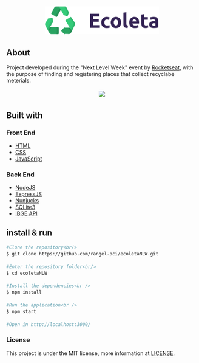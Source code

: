 <h1 align="center"><img width="300px" src="https://github.com/rangel-pci/ecoletaNLW/blob/master/public/assets/logo.svg" alt="Ecoleta" /></h1>

<h2>About</h2>

Project developed during the "Next Level Week" event by <a href="https://github.com/Rocketseat">Rocketseat</a>, with the purpose of finding and registering places that collect recyclabe meterials.

<h6 align="center"><kbd><img src="https://github.com/rangel-pci/files/blob/master/Ecoleta.gif" /></kbd></h6>

<h2>Built with</h2>

<h3>Front End</h3>

- <a href="https://www.w3schools.com/html/">HTML</a>
- <a href="https://www.w3schools.com/css/">CSS</a>
- <a href="https://https://www.javascript.com/">JavaScript</a>

<h3>Back End</h3>

- <a href="https://nodejs.org/en/">NodeJS</a>
- <a href="https://expressjs.com/">ExpressJS</a>
- <a href="https://mozilla.github.io/nunjucks/">Nunjucks</a>
- <a href="https://www.sqlite.org/index.html">SQLite3</a>
- <a href="https://servicodados.ibge.gov.br/api/docs/localidades?versao=1">IBGE API</a>

<h2>install & run</h2>

```bash
#Clone the repository<br/>
$ git clone https://github.com/rangel-pci/ecoletaNLW.git

#Enter the repository folder<br/>
$ cd ecoletaNLW

#Install the dependencies<br />
$ npm install

#Run the application<br />
$ npm start

#Open in http://localhost:3000/
```
<h3>License</h3>

This project is under the MIT license, more information at <a href="https://github.com/rangel-pci/ecoletaNLW/blobl/master/LICENSE">LICENSE</a>.
